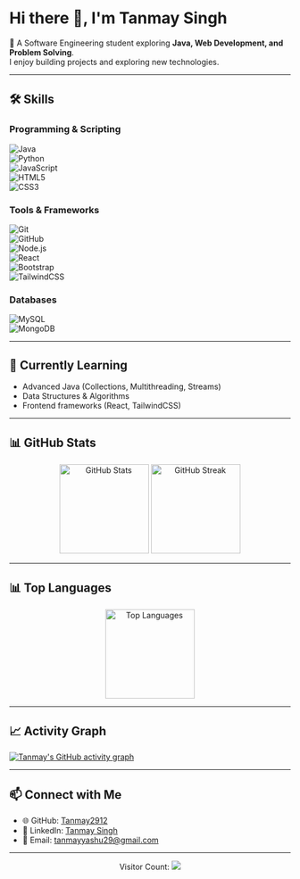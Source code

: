# Hi there 👋, I'm Tanmay Singh  

🚀 A Software Engineering student exploring **Java, Web Development, and Problem Solving**.  
I enjoy building projects and exploring new technologies.

---

## 🛠️ Skills  

### Programming & Scripting  
![Java](https://img.shields.io/badge/Java-ED8B00?style=for-the-badge&logo=openjdk&logoColor=white)  
![Python](https://img.shields.io/badge/Python-3776AB?style=for-the-badge&logo=python&logoColor=white)  
![JavaScript](https://img.shields.io/badge/JavaScript-F7DF1E?style=for-the-badge&logo=javascript&logoColor=black)  
![HTML5](https://img.shields.io/badge/HTML5-E34F26?style=for-the-badge&logo=html5&logoColor=white)  
![CSS3](https://img.shields.io/badge/CSS3-1572B6?style=for-the-badge&logo=css3&logoColor=white)  

### Tools & Frameworks  
![Git](https://img.shields.io/badge/Git-F05032?style=for-the-badge&logo=git&logoColor=white)  
![GitHub](https://img.shields.io/badge/GitHub-181717?style=for-the-badge&logo=github&logoColor=white)  
![Node.js](https://img.shields.io/badge/Node.js-339933?style=for-the-badge&logo=node.js&logoColor=white)  
![React](https://img.shields.io/badge/React-20232A?style=for-the-badge&logo=react&logoColor=61DAFB)  
![Bootstrap](https://img.shields.io/badge/Bootstrap-563D7C?style=for-the-badge&logo=bootstrap&logoColor=white)  
![TailwindCSS](https://img.shields.io/badge/Tailwind_CSS-38B2AC?style=for-the-badge&logo=tailwind-css&logoColor=white)  

### Databases  
![MySQL](https://img.shields.io/badge/MySQL-4479A1?style=for-the-badge&logo=mysql&logoColor=white)  
![MongoDB](https://img.shields.io/badge/MongoDB-4EA94B?style=for-the-badge&logo=mongodb&logoColor=white)  

---

## 🌱 Currently Learning  
- Advanced Java (Collections, Multithreading, Streams)  
- Data Structures & Algorithms  
- Frontend frameworks (React, TailwindCSS)  

---

## 📊 GitHub Stats  

<p align="center">
  <img src="https://github-readme-stats.vercel.app/api?username=Tanmay2912&show_icons=true&theme=tokyonight" alt="GitHub Stats" height="160"/>
  <img src="https://github-readme-streak-stats.herokuapp.com/?user=Tanmay2912&theme=tokyonight" alt="GitHub Streak" height="160"/>
</p>

---

## 📊 Top Languages  

<p align="center">
  <img src="https://github-readme-stats.vercel.app/api/top-langs/?username=Tanmay2912&layout=compact&theme=tokyonight" alt="Top Languages" height="160"/>
</p>

---

## 📈 Activity Graph  

[![Tanmay's GitHub activity graph](https://github-readme-activity-graph.vercel.app/graph?username=Tanmay2912&theme=tokyo-night)](https://github.com/ashutosh00710/github-readme-activity-graph)

---

## 📫 Connect with Me  
- 🌐 GitHub: [Tanmay2912](https://github.com/Tanmay2912)  
- 💼 LinkedIn: [Tanmay Singh](https://linkedin.com/in/tanmay-singh-375806290)  
- 📧 Email: tanmayyashu29@gmail.com  

---

<p align="center"> 
  Visitor Count:  
  <img src="https://profile-counter.glitch.me/Tanmay2912/count.svg" />
</p>
